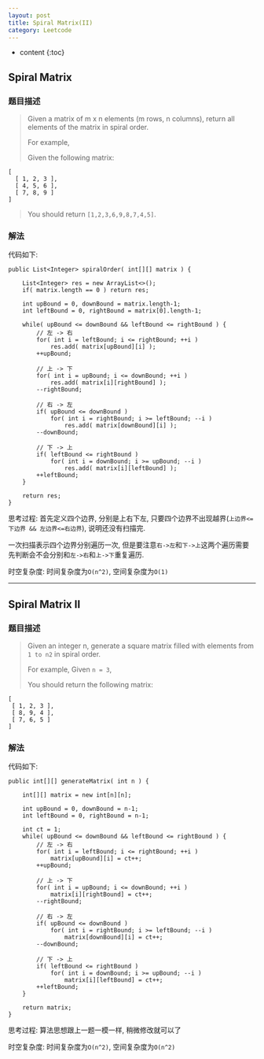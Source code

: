 ```yaml
---
layout: post
title: Spiral Matrix(II)
category: Leetcode
---
```


* content
{:toc}

## Spiral Matrix

### 题目描述

> Given a matrix of m x n elements (m rows, n columns), return all elements of the matrix in spiral order.
>
> For example,
> 
> Given the following matrix:
>
    [
      [ 1, 2, 3 ],
      [ 4, 5, 6 ],
      [ 7, 8, 9 ]
    ]
>
> You should return `[1,2,3,6,9,8,7,4,5]`.

### 解法

代码如下:

    public List<Integer> spiralOrder( int[][] matrix ) {

        List<Integer> res = new ArrayList<>();
        if( matrix.length == 0 ) return res;

        int upBound = 0, downBound = matrix.length-1;
        int leftBound = 0, rightBound = matrix[0].length-1;

        while( upBound <= downBound && leftBound <= rightBound ) {
            // 左 -> 右
            for( int i = leftBound; i <= rightBound; ++i ) 
                res.add( matrix[upBound][i] );
            ++upBound;

            // 上 -> 下
            for( int i = upBound; i <= downBound; ++i )
                res.add( matrix[i][rightBound] );
            --rightBound;

            // 右 -> 左
            if( upBound <= downBound )
                for( int i = rightBound; i >= leftBound; --i )
                    res.add( matrix[downBound][i] );
            --downBound;

            // 下 -> 上
            if( leftBound <= rightBound )
                for( int i = downBound; i >= upBound; --i )
                    res.add( matrix[i][leftBound] );
            ++leftBound;
        }

        return res;
    }


思考过程: 首先定义四个边界, 分别是上右下左, 只要四个边界不出现越界(`上边界<=下边界 && 左边界<=右边界`), 说明还没有扫描完.

一次扫描表示四个边界分别遍历一次, 但是要注意`右->左`和`下->上`这两个遍历需要先判断会不会分别和`左->右`和`上->下`重复遍历.

时空复杂度: 时间复杂度为`O(n^2)`, 空间复杂度为`O(1)`

- - -

## Spiral Matrix II

### 题目描述

> Given an integer n, generate a square matrix filled with elements from `1 to n2` in spiral order.
>
> For example,
> Given `n = 3`,
>
> You should return the following matrix:
>
    [
     [ 1, 2, 3 ],
     [ 8, 9, 4 ],
     [ 7, 6, 5 ]
    ]

### 解法

代码如下:

    public int[][] generateMatrix( int n ) {

        int[][] matrix = new int[n][n];

        int upBound = 0, downBound = n-1;
        int leftBound = 0, rightBound = n-1;

        int ct = 1;
        while( upBound <= downBound && leftBound <= rightBound ) {
            // 左 -> 右
            for( int i = leftBound; i <= rightBound; ++i ) 
                matrix[upBound][i] = ct++;
            ++upBound;

            // 上 -> 下
            for( int i = upBound; i <= downBound; ++i )
                matrix[i][rightBound] = ct++;
            --rightBound;

            // 右 -> 左
            if( upBound <= downBound )
                for( int i = rightBound; i >= leftBound; --i )
                    matrix[downBound][i] = ct++;
            --downBound;

            // 下 -> 上
            if( leftBound <= rightBound )
                for( int i = downBound; i >= upBound; --i )
                    matrix[i][leftBound] = ct++;
            ++leftBound;
        }

        return matrix;
    }

思考过程: 算法思想跟上一题一模一样, 稍微修改就可以了

时空复杂度: 时间复杂度为`O(n^2)`, 空间复杂度为`O(n^2)`